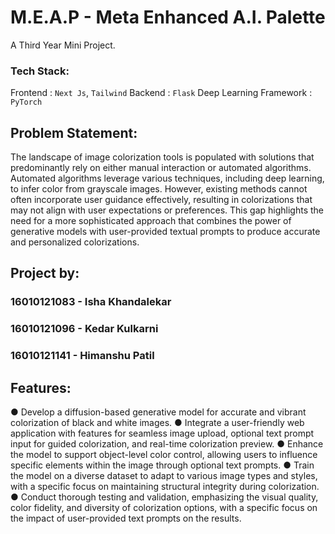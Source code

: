 # M.E.A.P - Meta Enhanced A.I. Palette
A Third Year Mini Project.

### Tech Stack:
Frontend : <code>Next Js</code>, <code>Tailwind</code>
Backend  : <code>Flask</code>
Deep Learning Framework : <code>PyTorch</code>  

## Problem Statement:
The landscape of image colorization tools is populated with solutions that predominantly rely on either manual interaction or automated algorithms. Automated algorithms leverage various techniques, including deep learning, to infer color from grayscale images. However, existing methods cannot often incorporate user guidance effectively, resulting in colorizations that may not align with user expectations or preferences. This gap highlights the need for a more sophisticated approach that combines the power of generative models with user-provided textual prompts to produce accurate and personalized colorizations.

## Project by:
### 16010121083 - Isha Khandalekar  
### 16010121096 - Kedar Kulkarni  
### 16010121141 - Himanshu Patil

## Features:
● Develop a diffusion-based generative model for accurate and vibrant colorization of black and white images.
● Integrate a user-friendly web application with features for seamless image upload, optional text prompt input for guided colorization, and real-time colorization preview.
● Enhance the model to support object-level color control, allowing users to influence specific elements within the image through optional text prompts.
● Train the model on a diverse dataset to adapt to various image types and styles, with a specific focus on maintaining structural integrity during colorization.
● Conduct thorough testing and validation, emphasizing the visual quality, color fidelity, and diversity of colorization options, with a specific focus on the impact of user-provided text prompts on the results.


